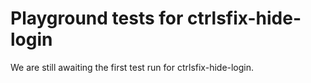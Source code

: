 # Playground tests for ctrlsfix-hide-login
We are still awaiting the first test run for ctrlsfix-hide-login.
